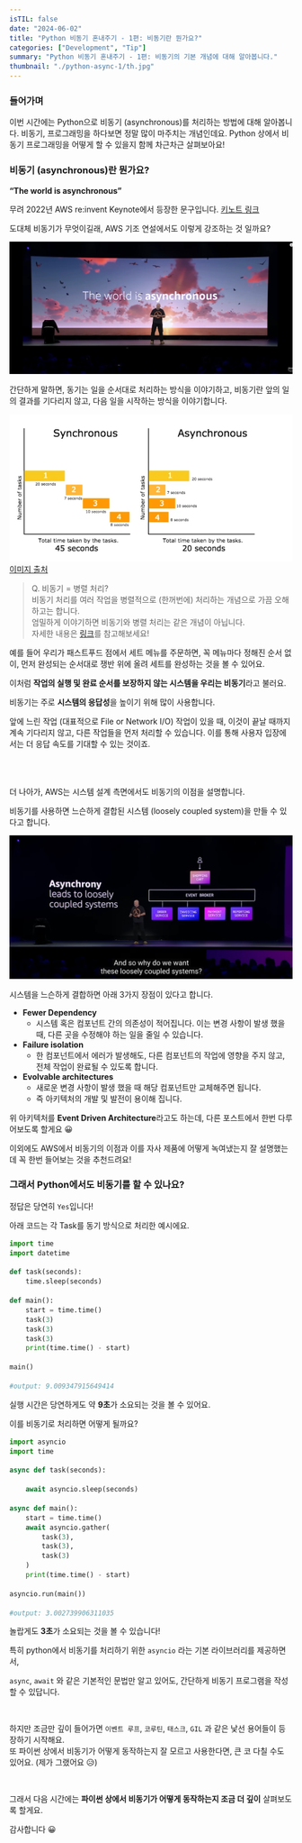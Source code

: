 ```yaml
---
isTIL: false
date: "2024-06-02"
title: "Python 비동기 혼내주기 - 1편: 비동기란 뭔가요?"
categories: ["Development", "Tip"]
summary: "Python 비동기 혼내주기 - 1편: 비동기의 기본 개념에 대해 알아봅니다."
thumbnail: "./python-async-1/th.jpg"
---
```


### 들어가며
이번 시간에는 Python으로 비동기 (asynchronous)를 처리하는 방법에 대해 알아봅니다.
비동기, 프로그래밍을 하다보면 정말 많이 마주치는 개념인데요.
Python 상에서 비동기 프로그래밍을 어떻게 할 수 있을지 함께 차근차근 살펴보아요!

### 비동기 (asynchronous)란 뭔가요?

**“The world is asynchronous”**  

무려 2022년 AWS re:invent Keynote에서 등장한 문구입니다. [키노트 링크](https://youtu.be/RfvL_423a-I?feature=shared&t=666)  

도대체 비동기가 무엇이길래, AWS 기조 연설에서도 이렇게 강조하는 것 일까요?

![1](./python-async-1/1.png "2022 AWS re:invent Keynote 중")


간단하게 말하면, 동기는 일을 순서대로 처리하는 방식을 이야기하고,
비동기란 앞의 일의 결과를 기다리지 않고, 다음 일을 시작하는 방식을 이야기합니다.

![2](./python-async-1/2.png "Synchronous VS Asynchronous")
[이미지 출처](https://medium.com/@vivianyim/synchronous-vs-asynchronous-javascript-de4918e8ad62)  

> Q. 비동기 = 병렬 처리?  
> 비동기 처리를 여러 작업을 병렬적으로 (한꺼번에) 처리하는 개념으로 가끔 오해하고는 합니다.  
> 엄밀하게 이야기하면 비동기와 병렬 처리는 같은 개념이 아닙니다.  
> 자세한 내용은 [링크](https://stackoverflow.com/questions/6133574/how-to-articulate-the-difference-between-asynchronous-and-parallel-programming)를 참고해보세요!
>
> 

예를 들어 우리가 패스트푸드 점에서 세트 메뉴를 주문하면, 꼭 메뉴마다 정해진 순서 없이, 먼저 완성되는 순서대로 쟁반 위에 올려 세트를 완성하는 것을 볼 수 있어요.

이처럼 **작업의 실행 및 완료 순서를 보장하지 않는 시스템을 우리는 비동기**라고 불러요.

비동기는 주로 **시스템의 응답성**을 높이기 위해 많이 사용합니다.

앞에 느린 작업 (대표적으로 File or Network I/O) 작업이 있을 때, 이것이 끝날 때까지 계속 기다리지 않고, 다른 작업들을 먼저 처리할 수 있습니다. 이를 통해 사용자 입장에서는 더 응답 속도를 기대할 수 있는 것이죠.  
</br>
</br>
</br>

더 나아가, AWS는 시스템 설계 측면에서도 비동기의 이점을 설명합니다.

비동기를 사용하면 느슨하게 결합된 시스템 (loosely coupled system)을 만들 수 있다고 합니다.

![3](./python-async-1/3.png "2022 AWS re:invent Keynote 중")


시스템을 느슨하게 결합하면 아래 3가지 장점이 있다고 합니다.

- **Fewer Dependency**
    - 시스템 혹은 컴포넌트 간의 의존성이 적어집니다. 이는  변경 사항이 발생 했을 때, 다른 곳을 수정해야 하는 일을 줄일 수 있습니다.
- **Failure isolation**
    - 한 컴포넌트에서 에러가 발생해도, 다른 컴포넌트의 작업에 영향을 주지 않고, 전체 작업이 완료될 수 있도록 합니다.
- **Evolvable architectures**
    - 새로운 변경 사항이 발생 했을 때 해당 컴포넌트만 교체해주면 됩니다.
    - 즉 아키텍처의 개발 및 발전이 용이해 집니다.

위 아키텍처를 **Event Driven Architecture**라고도 하는데, 다른 포스트에서 한번 다루어보도록 할게요 😀 

 이외에도 AWS에서 비동기의 이점과 이를 자사 제품에 어떻게 녹여냈는지 잘 설명했는데 꼭 한번 들어보는 것을 추천드려요!



### 그래서 Python에서도 비동기를 할 수 있나요?

정답은 당연히 `Yes`입니다!

아래 코드는 각 Task를 동기 방식으로 처리한 예시에요.

```python
import time
import datetime

def task(seconds):
    time.sleep(seconds)

def main():
    start = time.time()
    task(3)
    task(3)
    task(3)
    print(time.time() - start)
    
main()

#output: 9.009347915649414
```

실행 시간은 당연하게도 약 **9초**가 소요되는 것을 볼 수 있어요.

이를 비동기로 처리하면 어떻게 될까요?

```python
import asyncio
import time

async def task(seconds):

    await asyncio.sleep(seconds)

async def main():
    start = time.time()
    await asyncio.gather(
        task(3),
        task(3),
        task(3)
    )
    print(time.time() - start)

asyncio.run(main())

#output: 3.002739906311035
```

놀랍게도 **3초**가 소요되는 것을 볼 수 있습니다!

특히 python에서 비동기를 처리하기 위한 `asyncio` 라는 기본 라이브러리를 제공하면서, 

`async`, `await` 와 같은 기본적인 문법만 알고 있어도, 간단하게 비동기 프로그램을 작성할 수 있답니다.

</br>

하지만 조금만 깊이 들어가면 `이벤트 루프`, `코루틴`, `태스크`, `GIL` 과 같은 낯선 용어들이 등장하기 시작해요.  
또 파이썬 상에서 비동기가 어떻게 동작하는지 잘 모르고 사용한다면, 큰 코 다칠 수도 있어요. (제가 그랬어요 😥)

</br>

그래서 다음 시간에는 **파이썬 상에서 비동기가 어떻게 동작하는지 조금 더 깊이** 살펴보도록 할게요.

감사합니다 😀